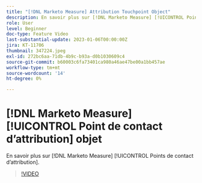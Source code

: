 ```yaml
---
title: "[!DNL Marketo Measure] Attribution Touchpoint Object"
description: En savoir plus sur [!DNL Marketo Measure] [!UICONTROL Points de contact d’attribution].
role: User
level: Beginner
doc-type: Feature Video
last-substantial-update: 2023-01-06T00:00:00Z
jira: KT-11706
thumbnail: 347224.jpeg
exl-id: 272bc6aa-71db-4b9c-b93a-d0b1030609c4
source-git-commit: b60003c6fa73401ca980a46ae47be00a1bb457ae
workflow-type: tm+mt
source-wordcount: '14'
ht-degree: 0%

---
```


# [!DNL Marketo Measure] [!UICONTROL Point de contact d’attribution] objet

En savoir plus sur [!DNL Marketo Measure] [!UICONTROL Points de contact d’attribution].

>[!VIDEO](https://video.tv.adobe.com/v/347224/?quality=12&learn=on)
